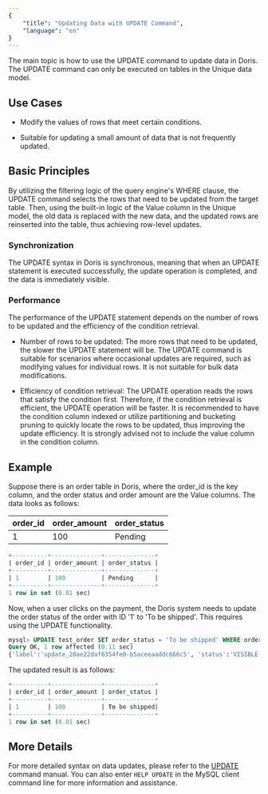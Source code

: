 ```yaml
---
{
    "title": "Updating Data with UPDATE Command",
    "language": "en"
}
---
```


<!-- 
Licensed to the Apache Software Foundation (ASF) under one
or more contributor license agreements.  See the NOTICE file
distributed with this work for additional information
regarding copyright ownership.  The ASF licenses this file
to you under the Apache License, Version 2.0 (the
"License"); you may not use this file except in compliance
with the License.  You may obtain a copy of the License at

  http://www.apache.org/licenses/LICENSE-2.0

Unless required by applicable law or agreed to in writing,
software distributed under the License is distributed on an
"AS IS" BASIS, WITHOUT WARRANTIES OR CONDITIONS OF ANY
KIND, either express or implied.  See the License for the
specific language governing permissions and limitations
under the License.
-->

The main topic is how to use the UPDATE command to update data in Doris. The UPDATE command can only be executed on tables in the Unique data model.

## Use Cases

- Modify the values of rows that meet certain conditions.

- Suitable for updating a small amount of data that is not frequently updated.

## Basic Principles

By utilizing the filtering logic of the query engine's WHERE clause, the UPDATE command selects the rows that need to be updated from the target table. Then, using the built-in logic of the Value column in the Unique model, the old data is replaced with the new data, and the updated rows are reinserted into the table, thus achieving row-level updates.

### Synchronization

The UPDATE syntax in Doris is synchronous, meaning that when an UPDATE statement is executed successfully, the update operation is completed, and the data is immediately visible.

### Performance

The performance of the UPDATE statement depends on the number of rows to be updated and the efficiency of the condition retrieval.

- Number of rows to be updated: The more rows that need to be updated, the slower the UPDATE statement will be. The UPDATE command is suitable for scenarios where occasional updates are required, such as modifying values for individual rows. It is not suitable for bulk data modifications.

- Efficiency of condition retrieval: The UPDATE operation reads the rows that satisfy the condition first. Therefore, if the condition retrieval is efficient, the UPDATE operation will be faster. It is recommended to have the condition column indexed or utilize partitioning and bucketing pruning to quickly locate the rows to be updated, thus improving the update efficiency. It is strongly advised not to include the value column in the condition column.

## Example

Suppose there is an order table in Doris, where the order_id is the key column, and the order status and order amount are the Value columns. The data looks as follows:

| order_id | order_amount | order_status |
| -------- | ------------ | ------------ |
| 1        | 100          | Pending      |

```sql
+----------+--------------+--------------+
| order_id | order_amount | order_status |
+----------+--------------+--------------+
| 1        | 100          | Pending      |
+----------+--------------+--------------+
1 row in set (0.01 sec)
```

Now, when a user clicks on the payment, the Doris system needs to update the order status of the order with ID '1' to 'To be shipped'. This requires using the UPDATE functionality.

```sql
mysql> UPDATE test_order SET order_status = 'To be shipped' WHERE order_id = 1;
Query OK, 1 row affected (0.11 sec)
{'label':'update_20ae22daf0354fe0-b5aceeaaddc666c5', 'status':'VISIBLE', 'txnId':'33', 'queryId':'20ae22daf0354fe0-b5aceeaaddc666c5'}
```

The updated result is as follows:

```sql
+----------+--------------+--------------+
| order_id | order_amount | order_status |
+----------+--------------+--------------+
| 1        | 100          | To be shipped|
+----------+--------------+--------------+
1 row in set (0.01 sec)
```

## More Details

For more detailed syntax on data updates, please refer to the [UPDATE](../../sql-manual/sql-reference/Data-Manipulation-Statements/Manipulation/UPDATE) command manual. You can also enter `HELP UPDATE` in the MySQL client command line for more information and assistance.
